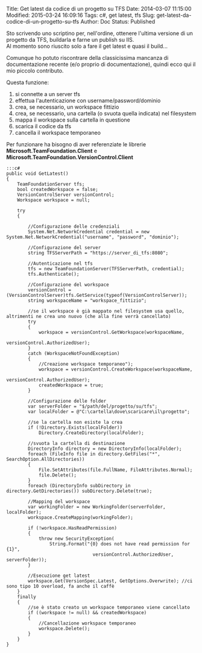 Title: Get latest da codice di un progetto su TFS
Date: 2014-03-07 11:15:00
Modified: 2015-03-24 16:09:16
Tags: c#, get latest, tfs
Slug: get-latest-da-codice-di-un-progetto-su-tfs
Author: Doc
Status: Published

Sto scrivendo uno scriptino per, nell'ordine, ottenere l'ultima versione
di un progetto da TFS, buildarla e farne un publish su IIS.  
Al momento sono riuscito solo a fare il get latest e quasi il build...

Comunque ho potuto riscontrare della classicissima mancanza di
documentazione recente (e/o proprio di documentazione), quindi ecco qui
il mio piccolo contributo.

Questa funzione:

1.  si connette a un server tfs
2.  effettua l'autenticazione con username/password/dominio
3.  crea, se necessario, un workspace fittizio
4.  crea, se necessario, una cartella (o svuota quella indicata) nel
    filesystem
5.  mappa il workspace sulla cartella in questione
6.  scarica il codice da tfs
7.  cancella il workspace temporaneo

Per funzionare ha bisogno di aver referenziate le librerie
**Microsoft.TeamFoundation.Client** e
**Microsoft.TeamFoundation.VersionControl.Client**

    :::c#
    public void GetLatest()
    {
        TeamFoundationServer tfs;
        bool createdWorkspace = false;
        VersionControlServer versionControl;
        Workspace workspace = null;

        try
        {

            //Configurazione delle credenziali
            System.Net.NetworkCredential credential = new System.Net.NetworkCredential("username", "password", "dominio");

            //Configurazione del server
            string TFSServerPath = "https://server_di_tfs:8080";

            //Autenticazione nel tfs
            tfs = new TeamFoundationServer(TFSServerPath, credential);
            tfs.Authenticate();

            //Configurazione del workspace
            versionControl = (VersionControlServer)tfs.GetService(typeof(VersionControlServer));
            string workspaceName = "workspace_fittizio";

            //se il workspace è già mappato nel filesystem usa quello, altrimenti ne crea uno nuovo (che alla fine verrà cancellato)
            try
            {
                workspace = versionControl.GetWorkspace(workspaceName,
                                                        versionControl.AuthorizedUser);
            }
            catch (WorkspaceNotFoundException)
            {
                //Creazione workspace temporaneo");
                workspace = versionControl.CreateWorkspace(workspaceName,
                                                            versionControl.AuthorizedUser);
                createdWorkspace = true;
            }

            //Configurazione delle folder
            var serverFolder = "$/path/del/progetto/su/tfs";
            var localFolder = @"C:\cartella\dove\scaricare\il\progetto";

            //se la cartella non esiste la crea
            if (!Directory.Exists(localFolder))
                Directory.CreateDirectory(localFolder);

            //svuota la cartella di destinazione
            DirectoryInfo directory = new DirectoryInfo(localFolder);
            foreach (FileInfo file in directory.GetFiles("*", SearchOption.AllDirectories))
            {
                File.SetAttributes(file.FullName, FileAttributes.Normal);
                file.Delete();
            }
            foreach (DirectoryInfo subDirectory in directory.GetDirectories()) subDirectory.Delete(true);

            //Mapping del workspace
            var workingFolder = new WorkingFolder(serverFolder, localFolder);
            workspace.CreateMapping(workingFolder);

            if (!workspace.HasReadPermission)
            {
                throw new SecurityException(
                    String.Format("{0} does not have read permission for {1}",
                                    versionControl.AuthorizedUser, serverFolder));
            }

            //Esecuzione get latest
            workspace.Get(VersionSpec.Latest, GetOptions.Overwrite); //ci sono tipo 10 overload, fa anche il caffè
        }
        finally
        {
            //se è stato creato un workspace temporaneo viene cancellato
            if ((workspace != null) && createdWorkspace)
            {
                //Cancellazione workspace temporaneo
                workspace.Delete();
            }
        }
    }
